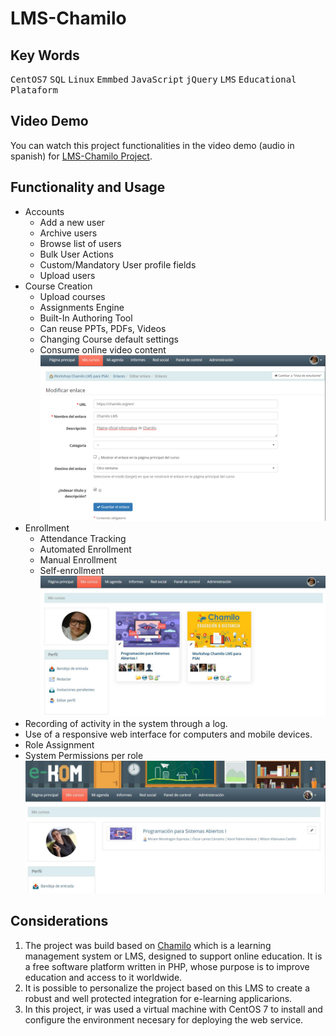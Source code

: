 # LMS-Chamilo
## Key Words
 <kbd>CentOS7</kbd> <kbd>SQL</kbd> <kbd>Linux</kbd> <kbd>Emmbed</kbd> <kbd>JavaScript</kbd> <kbd>jQuery</kbd> <kbd>LMS</kbd> <kbd>Educational Plataform</kbd>
 
 ## Video Demo
You can watch this project functionalities in the video demo (audio in spanish) for [LMS-Chamilo Project](https://www.youtube.com/live/oVIhbdPLh9E?si=Cl9NCLI8ZlVa7Y3i).

 ## Functionality and Usage
- Accounts
  - Add a new user
  - Archive users
  - Browse list of users
  - Bulk User Actions
  - Custom/Mandatory User profile fields
  - Upload users
- Course Creation
  - Upload courses
  - Assignments Engine
  - Built-In Authoring Tool
  - Can reuse PPTs, PDFs, Videos
  - Changing Course default settings
  - Consume online video content
  ![Screenshot of the project.](/Images/3.PNG)
- Enrollment
  - Attendance Tracking
  - Automated Enrollment
  - Manual Enrollment
  - Self-enrollment
  ![Screenshot of the project.](/Images/2.PNG)
- Recording of activity in the system through a log.
- Use of a responsive web interface for computers and mobile devices.
- Role Assignment
- System Permissions per role
  ![Screenshot of the project.](/Images/1.PNG)

 ## Considerations
1. The project was build based on [Chamilo](https://chamilo.org/en/ ) which is a learning management system or LMS, designed to support online education. It is a free software platform written in PHP, whose purpose is to improve education and access to it worldwide.
2. It is possible to personalize the project based on this LMS to create a robust and well protected integration for e-learning applicarions.
3. In this project, ir was used a virtual machine with CentOS 7 to install and configure the environment necesary for deploying the web service.
